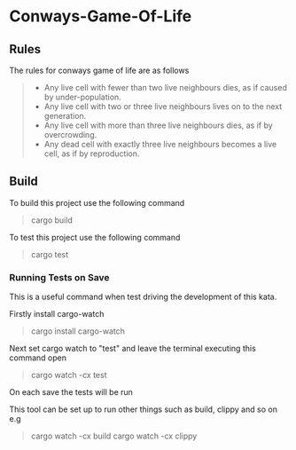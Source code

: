 # Conways-Game-Of-Life

## Rules
The rules for conways game of life are as follows

> - Any live cell with fewer than two live neighbours dies, as if caused by under-population.
> - Any live cell with two or three live neighbours lives on to the next generation.
> - Any live cell with more than three live neighbours dies, as if by overcrowding.
> - Any dead cell with exactly three live neighbours becomes a live cell, as if by reproduction.

## Build
To build this project use the following command

> cargo build

To test this project use the following command

> cargo test

### Running Tests on Save
This is a useful command when test driving the development of this kata.

Firstly install cargo-watch

> cargo install cargo-watch

Next set cargo watch to "test" and leave the terminal executing this command open

> cargo watch -cx test 

On each save the tests will be run

This tool can be set up to run other things such as build, clippy and so on e.g

> cargo watch -cx build
> cargo watch -cx clippy
